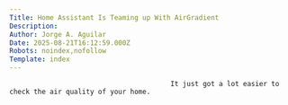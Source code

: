 ```yaml
---
Title: Home Assistant Is Teaming up With AirGradient
Description: 
Author: Jorge A. Aguilar
Date: 2025-08-21T16:12:59.000Z
Robots: noindex,nofollow
Template: index
---
```


                                            It just got a lot easier to check the air quality of your home.
                                        